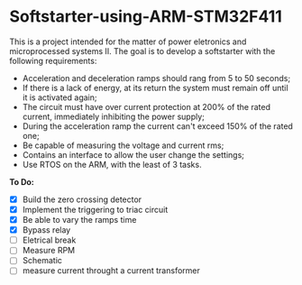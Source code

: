 # Softstarter-using-ARM-STM32F411

This is a project intended for the matter of power eletronics and microprocessed systems II. The goal is to develop a softstarter with the following requirements:
- Acceleration and deceleration ramps should rang from 5 to 50 seconds;
- If there is a lack of energy, at its return the system must remain off until it is activated again;
- The circuit must have over current protection at 200% of the rated current, immediately inhibiting the power supply;
- During the acceleration ramp the current can't exceed 150% of the rated one;
- Be capable of measuring the voltage and current rms;
- Contains an interface to allow the user change the settings;
- Use RTOS on the ARM, with the least of 3 tasks.

**To Do:**
- [x] Build the zero crossing detector
- [X] Implement the triggering to triac circuit
- [X] Be able to vary the ramps time
- [X] Bypass relay
- [ ] Eletrical break
- [ ] Measure RPM
- [ ] Schematic
- [ ] measure current throught a current transformer
